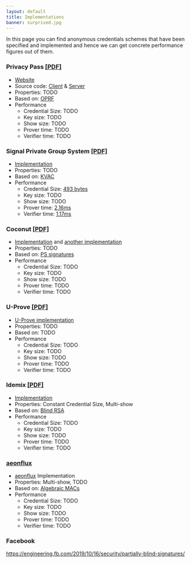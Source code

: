 ```yaml
---
layout: default
title: Implementations
banner: surprised.jpg
---
```

In this page you can find anonymous credentials schemes that have been
specified and implemented and hence we can get concrete performance figures out of them.

### Privacy Pass [\[PDF\]](https://www.petsymposium.org/2018/files/papers/issue3/popets-2018-0026.pdf)

- [Website](https://privacypass.github.io/)
- Source code: [Client](https://github.com/privacypass/challenge-bypass-extension) & [Server](https://github.com/privacypass/challenge-bypass-server)
- Properties: TODO
- Based on: [OPRF]({{site.baseurl}}/primitives.html#oprfs)
- Performance
  - Credential Size: TODO
  - Key size: TODO
  - Show size: TODO
  - Prover time: TODO
  - Verifier time: TODO

### Signal Private Group System [\[PDF\]](https://eprint.iacr.org/2019/1416)

- [Implementation](https://github.com/signalapp/Signal-Android/tree/master/libsignal/service/src/main/java/org/whispersystems/signalservice/api/groupsv2)
- Properties: TODO
- Based on: [KVAC]({{site.baseurl}}/schemes.html#kvac)
- Performance
  - Credential Size: [493 bytes](https://youtu.be/4eKwlSqGUi4?list=PLeeS-3Ml-rpoVMNQkUrFDSfaTuUMxVtjy&t=2481)
  - Key size: TODO
  - Show size: TODO
  - Prover time: [2.16ms](https://youtu.be/4eKwlSqGUi4?list=PLeeS-3Ml-rpoVMNQkUrFDSfaTuUMxVtjy&t=2481)
  - Verifier time: [1.17ms](https://youtu.be/4eKwlSqGUi4?list=PLeeS-3Ml-rpoVMNQkUrFDSfaTuUMxVtjy&t=2481)

### Coconut [\[PDF\]](https://arxiv.org/pdf/1802.07344.pdf)

- [Implementation](https://github.com/asonnino/coconut) and [another implementation](https://gitlab.com/narodnik/darkwallet/-/tree/master/src/coconut)
- Properties: TODO
- Based on: [PS signatures]({{site.baseurl}}/primitives.html#ps-signatures)
- Performance
  - Credential Size: TODO
  - Key size: TODO
  - Show size: TODO
  - Prover time: TODO
  - Verifier time: TODO

### U-Prove [\[PDF\]](https://www.microsoft.com/en-us/research/wp-content/uploads/2016/02/U-Prove20Cryptographic20Specification20V1.1.pdf)

- [U-Prove implementation](https://github.com/Microsoft/uprove-csharp-sdk)
- Properties: TODO
- Based on: TODO
- Performance
  - Credential Size: TODO
  - Key size: TODO
  - Show size: TODO
  - Prover time: TODO
  - Verifier time: TODO

### Idemix [\[PDF\]](https://www.cise.ufl.edu/~nemo/anonymity/papers/idemix.pdf)

- [Implementation](prime.inf.tu-dresden.de/idemix/)
- Properties: Constant Credential Size, Multi-show
- Based on: [Blind RSA]({{site.baseurl}}/primitives.html#blind-rsa)
- Performance
  - Credential Size: TODO
  - Key size: TODO
  - Show size: TODO
  - Prover time: TODO
  - Verifier time: TODO

[Idemix]: https://idemix.wordpress.com/

### [aeonflux]

- [aeonflux] Implementation
- Properties: Multi-show, TODO
- Based on: [Algebraic MACs]({{site.baseurl}}/primitives.html#algebraic-macs)
- Performance
  - Credential Size: TODO
  - Key size: TODO
  - Show size: TODO
  - Prover time: TODO
  - Verifier time: TODO

[aeonflux]: https://github.com/isislovecruft/aeonflux

### Facebook

https://engineering.fb.com/2019/10/16/security/partially-blind-signatures/
